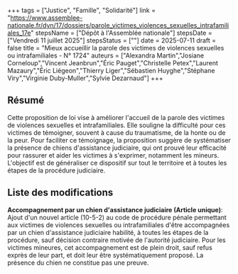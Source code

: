 +++
tags = ["Justice", "Famille", "Solidarité"]
link = "https://www.assemblee-nationale.fr/dyn/17/dossiers/parole_victimes_violences_sexuelles_intrafamiliales_17e"
stepsName = ["Dépôt à l'Assemblée nationale"]
stepsDate = ["Vendredi 11 juillet 2025"]
stepsStatus = [""]
date = 2025-07-11
draft = false
title = "Mieux accueillir la parole des victimes de violences sexuelles ou intrafamiliales - N° 1724"
auteurs = ["Alexandra Martin","Josiane Corneloup","Vincent Jeanbrun","Éric Pauget","Christelle Petex","Laurent Mazaury","Éric Liégeon","Thierry Liger","Sébastien Huyghe","Stéphane Viry","Virginie Duby-Muller","Sylvie Dezarnaud"]
+++

## Résumé

Cette proposition de loi vise à améliorer l'accueil de la parole des victimes de violences sexuelles et intrafamiliales. Elle souligne la difficulté pour ces victimes de témoigner, souvent à cause du traumatisme, de la honte ou de la peur. Pour faciliter ce témoignage, la proposition suggère de systématiser la présence de chiens d'assistance judiciaire, qui ont prouvé leur efficacité pour rassurer et aider les victimes à s'exprimer, notamment les mineurs. L'objectif est de généraliser ce dispositif sur tout le territoire et à toutes les étapes de la procédure judiciaire.

## Liste des modifications

**Accompagnement par un chien d'assistance judiciaire (Article unique)**: Ajout d'un nouvel article (10-5-2) au code de procédure pénale permettant aux victimes de violences sexuelles ou intrafamiliales d'être accompagnées par un chien d'assistance judiciaire habilité, à toutes les étapes de la procédure, sauf décision contraire motivée de l'autorité judiciaire. Pour les victimes mineures, cet accompagnement est de plein droit, sauf refus exprès de leur part, et doit leur être systématiquement proposé. La présence du chien ne constitue pas une preuve.
